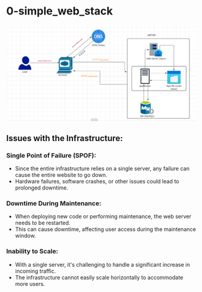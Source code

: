# 0-simple_web_stack

![](https://github.com/ElGaharbiAyoub/alx-system_engineering-devops/blob/master/0x09-web_infrastructure_design/0-simple_web_stack.png)

## Issues with the Infrastructure:

### Single Point of Failure (SPOF):

- Since the entire infrastructure relies on a single server, any failure can cause the entire website to go down.
- Hardware failures, software crashes, or other issues could lead to prolonged downtime.

### Downtime During Maintenance:

- When deploying new code or performing maintenance, the web server needs to be restarted.
- This can cause downtime, affecting user access during the maintenance window.

### Inability to Scale:

- With a single server, it's challenging to handle a significant increase in incoming traffic.
- The infrastructure cannot easily scale horizontally to accommodate more users.
